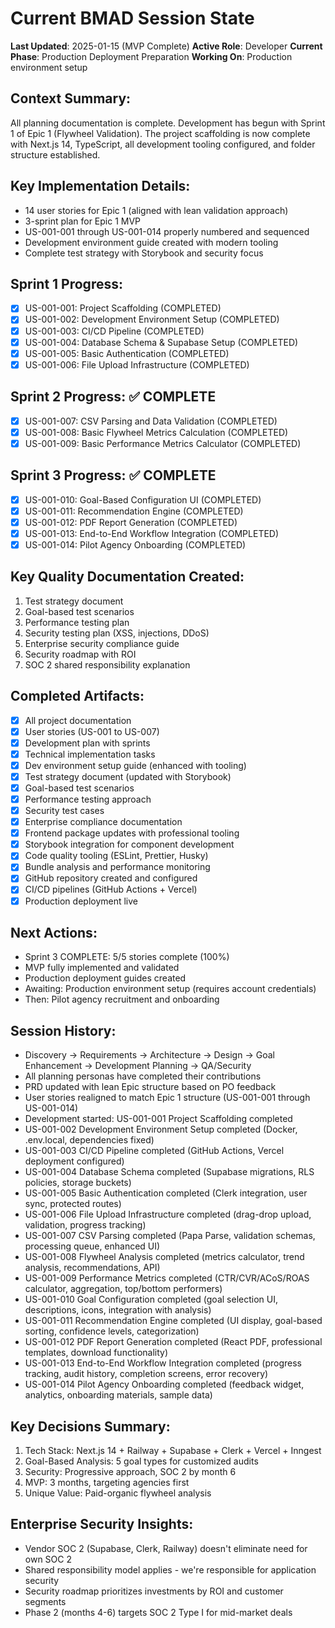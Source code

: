 # Current BMAD Session State

**Last Updated**: 2025-01-15 (MVP Complete)
**Active Role**: Developer
**Current Phase**: Production Deployment Preparation
**Working On**: Production environment setup

## Context Summary:
All planning documentation is complete. Development has begun with Sprint 1 of Epic 1 (Flywheel Validation). The project scaffolding is now complete with Next.js 14, TypeScript, all development tooling configured, and folder structure established.

## Key Implementation Details:
- 14 user stories for Epic 1 (aligned with lean validation approach)
- 3-sprint plan for Epic 1 MVP
- US-001-001 through US-001-014 properly numbered and sequenced
- Development environment guide created with modern tooling
- Complete test strategy with Storybook and security focus

## Sprint 1 Progress:
- [x] US-001-001: Project Scaffolding (COMPLETED)
- [x] US-001-002: Development Environment Setup (COMPLETED)
- [x] US-001-003: CI/CD Pipeline (COMPLETED)
- [x] US-001-004: Database Schema & Supabase Setup (COMPLETED)
- [x] US-001-005: Basic Authentication (COMPLETED)
- [x] US-001-006: File Upload Infrastructure (COMPLETED)

## Sprint 2 Progress: ✅ COMPLETE
- [x] US-001-007: CSV Parsing and Data Validation (COMPLETED)
- [x] US-001-008: Basic Flywheel Metrics Calculation (COMPLETED)
- [x] US-001-009: Basic Performance Metrics Calculator (COMPLETED)

## Sprint 3 Progress: ✅ COMPLETE
- [x] US-001-010: Goal-Based Configuration UI (COMPLETED)
- [x] US-001-011: Recommendation Engine (COMPLETED)
- [x] US-001-012: PDF Report Generation (COMPLETED)
- [x] US-001-013: End-to-End Workflow Integration (COMPLETED)
- [x] US-001-014: Pilot Agency Onboarding (COMPLETED)

## Key Quality Documentation Created:
1. Test strategy document
2. Goal-based test scenarios
3. Performance testing plan
4. Security testing plan (XSS, injections, DDoS)
5. Enterprise security compliance guide
6. Security roadmap with ROI
7. SOC 2 shared responsibility explanation

## Completed Artifacts:
- [x] All project documentation
- [x] User stories (US-001 to US-007)
- [x] Development plan with sprints
- [x] Technical implementation tasks
- [x] Dev environment setup guide (enhanced with tooling)
- [x] Test strategy document (updated with Storybook)
- [x] Goal-based test scenarios
- [x] Performance testing approach
- [x] Security test cases
- [x] Enterprise compliance documentation
- [x] Frontend package updates with professional tooling
- [x] Storybook integration for component development
- [x] Code quality tooling (ESLint, Prettier, Husky)
- [x] Bundle analysis and performance monitoring
- [x] GitHub repository created and configured
- [x] CI/CD pipelines (GitHub Actions + Vercel)
- [x] Production deployment live

## Next Actions:
- Sprint 3 COMPLETE: 5/5 stories complete (100%)
- MVP fully implemented and validated
- Production deployment guides created
- Awaiting: Production environment setup (requires account credentials)
- Then: Pilot agency recruitment and onboarding

## Session History:
- Discovery → Requirements → Architecture → Design → Goal Enhancement → Development Planning → QA/Security
- All planning personas have completed their contributions
- PRD updated with lean Epic structure based on PO feedback
- User stories realigned to match Epic 1 structure (US-001-001 through US-001-014)
- Development started: US-001-001 Project Scaffolding completed
- US-001-002 Development Environment Setup completed (Docker, .env.local, dependencies fixed)
- US-001-003 CI/CD Pipeline completed (GitHub Actions, Vercel deployment configured)
- US-001-004 Database Schema completed (Supabase migrations, RLS policies, storage buckets)
- US-001-005 Basic Authentication completed (Clerk integration, user sync, protected routes)
- US-001-006 File Upload Infrastructure completed (drag-drop upload, validation, progress tracking)
- US-001-007 CSV Parsing completed (Papa Parse, validation schemas, processing queue, enhanced UI)
- US-001-008 Flywheel Analysis completed (metrics calculator, trend analysis, recommendations, API)
- US-001-009 Performance Metrics completed (CTR/CVR/ACoS/ROAS calculator, aggregation, top/bottom performers)
- US-001-010 Goal Configuration completed (goal selection UI, descriptions, icons, integration with analysis)
- US-001-011 Recommendation Engine completed (UI display, goal-based sorting, confidence levels, categorization)
- US-001-012 PDF Report Generation completed (React PDF, professional templates, download functionality)
- US-001-013 End-to-End Workflow Integration completed (progress tracking, audit history, completion screens, error recovery)
- US-001-014 Pilot Agency Onboarding completed (feedback widget, analytics, onboarding materials, sample data)

## Key Decisions Summary:
1. Tech Stack: Next.js 14 + Railway + Supabase + Clerk + Vercel + Inngest
2. Goal-Based Analysis: 5 goal types for customized audits
3. Security: Progressive approach, SOC 2 by month 6
4. MVP: 3 months, targeting agencies first
5. Unique Value: Paid-organic flywheel analysis

## Enterprise Security Insights:
- Vendor SOC 2 (Supabase, Clerk, Railway) doesn't eliminate need for own SOC 2
- Shared responsibility model applies - we're responsible for application security
- Security roadmap prioritizes investments by ROI and customer segments
- Phase 2 (months 4-6) targets SOC 2 Type I for mid-market deals